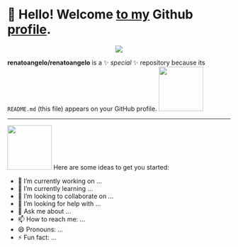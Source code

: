 # 👋 Hello! Welcome [to my](#) Github [profile](#).

<p align="center">
  <a href="https://renatoangelo.com.br" target="_blank">
    <img src="https://skillicons.dev/icons?i=
      java,
      intelij,
      eclipse,
      git,
      kubernetes,
      docker,
      postgresql,
      php,
      javascript,
      angular,
      bootstrap,
      css" />
  </a>
</p>




          

**renatoangelo/renatoangelo** is a ✨ _special_ ✨ repository because its `README.md` (this file) appears on your GitHub profile.
<img src="https://cdn.jsdelivr.net/gh/devicons/devicon/icons/apache/apache-original-wordmark.svg" width="100" />
<hr />
<img src="https://cdn.jsdelivr.net/gh/devicons/devicon/icons/composer/composer-line.svg" width="100" style="color=green" />
Here are some ideas to get you started:

- 🔭 I’m currently working on ...
- 🌱 I’m currently learning ...
- 👯 I’m looking to collaborate on ...
- 🤔 I’m looking for help with ...
- 💬 Ask me about ...
- 📫 How to reach me: ...
- 😄 Pronouns: ...
- ⚡ Fun fact: ...
